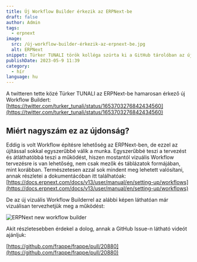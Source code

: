 ```yaml
---
title: Új Workflow Builder érkezik az ERPNext-be
draft: false
author: Admin
tags:
  - erpnext
image:
  src: /új-workflow-builder-érkezik-az-erpnext-be.jpg
  alt: ERPNext
snippet: Türker TUNALI török kolléga szúrta ki a GitHub tárolóban az új Workflow Buildert.
publishDate: 2023-05-9 11:39
category:
  - hír
language: hu
---
```


A twitteren tette közé Türker TUNALI az ERPNext-be hamarosan érkező új Workflow Buildert: [https://twitter.com/turker_tunali/status/1653703276842434560](https://twitter.com/turker_tunali/status/1653703276842434560)

## Miért nagyszám ez az újdonság?

Eddig is volt Workflow építésre lehetőség az ERPNext-ben, de ezzel az újítással sokkal egyszerűbbé válik a munka. Egyszerűbbé teszi a tervezést és átláthatóbbá teszi a működést, hiszen mostantól vizuális Workflow tervezésre is van lehetőség, nem csak mezők és táblázatok formájában, mint korábban. Természetesen azzal sok mindent meg lehetett valósítani, annak részletei a dokumentácóban itt találhatóak: [https://docs.erpnext.com/docs/v13/user/manual/en/setting-up/workflows](https://docs.erpnext.com/docs/v13/user/manual/en/setting-up/workflows)

De az új vizuális Workflow Builderrel az alábbi képen láthatóan már vizuálisan tervezhetjük meg a működést:

![ERPNext new workflow builder](/images/files/ERPNext-new-workflow-builder-01.jpg)

Akit részletesebben érdekel a dolog, annak a GitHub Issue-n látható videót ajánljuk:

[https://github.com/frappe/frappe/pull/20880](https://github.com/frappe/frappe/pull/20880)
